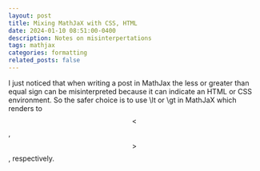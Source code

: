 ```yaml
---
layout: post
title: Mixing MathJaX with CSS, HTML
date: 2024-01-10 08:51:00-0400
description: Notes on misinterpertations
tags: mathjax
categories: formatting
related_posts: false
---
```


I just noticed that when writing a post in MathJax the less or greater than equal sign can be misinterpreted because it can indicate an HTML or CSS  environment. So the safer choice is to use \lt or \gt in MathJaX which renders to $$ \lt $$, $$ \gt $$, respectively.



